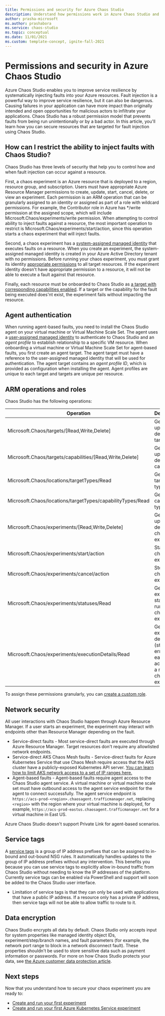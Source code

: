 ```yaml
---
title: Permissions and security for Azure Chaos Studio
description: Understand how permissions work in Azure Chaos Studio and how you can secure resources from accidental fault injection.
author: prasha-microsoft 
ms.author: prashabora
ms.service: chaos-studio
ms.topic: conceptual
ms.date: 11/01/2021
ms.custom: template-concept, ignite-fall-2021
---
```


# Permissions and security in Azure Chaos Studio

Azure Chaos Studio enables you to improve service resilience by systematically injecting faults into your Azure resources. Fault injection is a powerful way to improve service resilience, but it can also be dangerous. Causing failures in your application can have more impact than originally intended and open opportunities for malicious actors to infiltrate your applications. Chaos Studio has a robust permission model that prevents faults from being run unintentionally or by a bad actor. In this article, you'll learn how you can secure resources that are targeted for fault injection using Chaos Studio.

## How can I restrict the ability to inject faults with Chaos Studio?

Chaos Studio has three levels of security that help you to control how and when fault injection can occur against a resource.

First, a chaos experiment is an Azure resource that is deployed to a region, resource group, and subscription. Users must have appropriate Azure Resource Manager permissions to create, update, start, cancel, delete, or view an experiment. Each permission is an ARM operation that can be granularly assigned to an identity or assigned as part of a role with wildcard permissions. For example, the Contributor role in Azure has */write permission at the assigned scope, which will include Microsoft.Chaos/experiments/write permission. When attempting to control ability to inject faults against a resource, the most important operation to restrict is Microsoft.Chaos/experiments/start/action, since this operation starts a chaos experiment that will inject faults.

Second, a chaos experiment has a [system-assigned managed identity](../active-directory/managed-identities-azure-resources/overview.md) that executes faults on a resource. When you create an experiment, the system-assigned managed identity is created in your Azure Active Directory tenant with no permissions. Before running your chaos experiment, you must grant its identity [appropriate permissions](chaos-studio-fault-providers.md) to all target resources. If the experiment identity doesn't have appropriate permission to a resource, it will not be able to execute a fault against that resource.

Finally, each resource must be onboarded to Chaos Studio as [a target with corresponding capabilities enabled](chaos-studio-targets-capabilities.md). If a target or the capability for the fault being executed does'nt exist, the experiment fails without impacting the resource.

## Agent authentication

When running agent-based faults, you need to install the Chaos Studio agent on your virtual machine or Virtual Machine Scale Set. The agent uses a [user-assigned managed identity](../active-directory/managed-identities-azure-resources/overview.md) to authenticate to Chaos Studio and an *agent profile* to establish relationship to a specific VM resource. When onboarding a virtual machine or Virtual Machine Scale Set for agent-based faults, you first create an agent target. The agent target must have a reference to the user-assigned managed identity that will be used for authentication. The agent target contains an *agent profile ID*, which is provided as configuration when installing the agent. Agent profiles are unique to each target and targets are unique per resource.

## ARM operations and roles

Chaos Studio has the following operations:

| Operation | Description |
| -- | -- |
| Microsoft.Chaos/targets/[Read,Write,Delete] | Get, create, update, or delete a target. |
| Microsoft.Chaos/targets/capabilities/[Read,Write,Delete] | Get, create, update, or delete a capability. |
| Microsoft.Chaos/locations/targetTypes/Read | Get all target types. |
| Microsoft.Chaos/locations/targetTypes/capabilityTypes/Read | Get all capability types. |
| Microsoft.Chaos/experiments/[Read,Write,Delete] | Get, create, update, or delete a chaos experiment. |
| Microsoft.Chaos/experiments/start/action | Start a chaos experiment. |
| Microsoft.Chaos/experiments/cancel/action | Stop a chaos experiment. |
| Microsoft.Chaos/experiments/statuses/Read | Get the execution status for a run of a chaos experiment. |
| Microsoft.Chaos/experiments/executionDetails/Read | Get the execution details (status and errors for each action) for a run of a chaos experiment. |

To assign these permissions granularly, you can [create a custom role](../role-based-access-control/custom-roles.md).

## Network security

All user interactions with Chaos Studio happen through Azure Resource Manager. If a user starts an experiment, the experiment may interact with endpoints other than Resource Manager depending on the fault.
* Service-direct faults - Most service-direct faults are executed through Azure Resource Manager. Target resources don't require any allowlisted network endpoints.
* Service-direct AKS Chaos Mesh faults - Service-direct faults for Azure Kubernetes Service that use Chaos Mesh require access that the AKS cluster have a publicly-exposed Kubernetes API server. [You can learn how to limit AKS network access to a set of IP ranges here.](../aks/api-server-authorized-ip-ranges.md)
* Agent-based faults - Agent-based faults require agent access to the Chaos Studio agent service. A virtual machine or virtual machine scale set must have outbound access to the agent service endpoint for the agent to connect successfully. The agent service endpoint is `https://acs-prod-<region>.chaosagent.trafficmanager.net`, replacing `<region>` with the region where your virtual machine is deployed, for example, `https://acs-prod-eastus.chaosagent.trafficmanager.net` for a virtual machine in East US.

Azure Chaos Studio doesn't support Private Link for agent-based scenarios.

## Service tags 
A [service tags](../virtual-network/service-tags-overview.md) is a group of IP address prefixes that can be assigned to in-bound and out-bound NSG rules. It automatically handles updates to the group of IP address prefixes without any intervention. This benefits you because you can use service tags to explicitly allow in-bound traffic from Chaos Studio without needing to know the IP addresses of the platform. Currently service tags can be enabled via PowerShell and support will soon be added to the Chaos Studio user interface.

* Limitation of service tags is that they can only be used with applications that have a public IP address. If a resource only has a private IP address, then service tags will not be able to allow traffic to route to it. 

## Data encryption

Chaos Studio encrypts all data by default. Chaos Studio only accepts input for system properties like managed identity object IDs, experiment/step/branch names, and fault parameters (for example, the network port range to block in a network disconnect fault). These properties shouldn't be used to store sensitive data such as payment information or passwords. For more on how Chaos Studio protects your data, see [the Azure customer data protection article](../security/fundamentals/protection-customer-data.md).

## Next steps
Now that you understand how to secure your chaos experiment you are ready to:
- [Create and run your first experiment](chaos-studio-tutorial-service-direct-portal.md)
- [Create and run your first Azure Kubernetes Service experiment](chaos-studio-tutorial-aks-portal.md)
